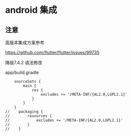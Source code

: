 #  android 集成

## 注意

高版本集成方案参考

https://github.com/flutter/flutter/issues/99735


降级7.4.2 语法修改

app/build.gradle

```
    sourceSets {
        main {
            res {
                excludes += '/META-INF/{AL2.0,LGPL2.1}'
            }
        }
    }
//    packaging {
//        resources {
//            excludes += '/META-INF/{AL2.0,LGPL2.1}'
//        }
//    }
```